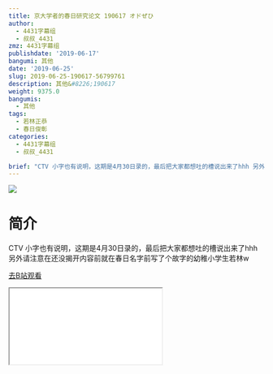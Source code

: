 ```yaml
---
title: 京大学者的春日研究论文 190617 オドぜひ
author:
  - 4431字幕组
  - 叔叔_4431
zmz: 4431字幕组
publishdate: '2019-06-17'
bangumi: 其他
date: '2019-06-25'
slug: 2019-06-25-190617-56799761
description: 其他&#8226;190617
weight: 9375.0
bangumis:
  - 其他
tags:
  - 若林正恭
  - 春日俊彰
categories:
  - 4431字幕组
  - 叔叔_4431

brief: "CTV 小字也有说明，这期是4月30日录的，最后把大家都想吐的槽说出来了hhh 另外请注意在还没揭开内容前就在春日名字前写了个故字的幼稚小学生若林w"
---
```

![](https://raw.githubusercontent.com/tcgriffith/owaraisite/master/static/tmpimg/4bfb55f3c81b443131ab2f7da7f4529db3096892.jpg.480.jpg)
# 简介  
CTV
小字也有说明，这期是4月30日录的，最后把大家都想吐的槽说出来了hhh
另外请注意在还没揭开内容前就在春日名字前写了个故字的幼稚小学生若林w  

[去B站观看](https://www.bilibili.com/video/av56799761/)
<div class ="resp-container"><iframe class="testiframe" src="//player.bilibili.com/player.html?aid=56799761"", scrolling="no", allowfullscreen="true" > </iframe></div> 
